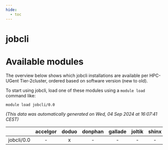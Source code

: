 ```yaml
---
hide:
  - toc
---
```


jobcli
======

# Available modules


The overview below shows which jobcli installations are available per HPC-UGent Tier-2cluster, ordered based on software version (new to old).

To start using jobcli, load one of these modules using a `module load` command like:

```shell
module load jobcli/0.0
```

*(This data was automatically generated on Wed, 04 Sep 2024 at 16:07:41 CEST)*  

| |accelgor|doduo|donphan|gallade|joltik|shinx|skitty|
| :---: | :---: | :---: | :---: | :---: | :---: | :---: | :---: |
|jobcli/0.0|-|x|-|-|-|-|-|
